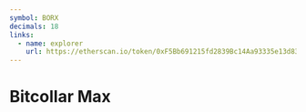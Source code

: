 ```yaml
---
symbol: BORX
decimals: 18
links:
  - name: explorer
    url: https://etherscan.io/token/0xF5Bb691215fd2839Bc14Aa93335e13d839A4767f
---
```


# Bitcollar Max
